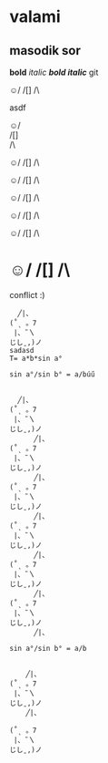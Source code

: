 # valami
## masodik sor
**bold**
*italic*
***bold italic***
git 

☺/
/[]
/\

asdf

 
☺/                   
/[]     
/\      

☺/
/[]
/\

☺/
/[]
/\

☺/
/[]
/\

☺/
/[]
/\

☺/
/[]
/\

☺/
/[]
/\
=======
conflict :)

      ╱|、
    (˚ˎ 。7  
     |、˜〵          
    じしˍ,)ノ
    sadasd
    T= a*b*sin a°

    sin a°/sin b° = a/búű


      ╱|、
    (˚ˎ 。7  
     |、˜〵          
    じしˍ,)ノ
          ╱|、
    (˚ˎ 。7  
     |、˜〵          
    じしˍ,)ノ
          ╱|、
    (˚ˎ 。7  
     |、˜〵          
    じしˍ,)ノ
          ╱|、
    (˚ˎ 。7  
     |、˜〵          
    じしˍ,)ノ
          ╱|、
    (˚ˎ 。7  
     |、˜〵          
    じしˍ,)ノ
          ╱|、
    (˚ˎ 。7  
     |、˜〵          
    じしˍ,)ノ
          ╱|、

    sin a°/sin b° = a/b


        ╱|、
    (˚ˎ 。7  
     |、˜〵          
    じしˍ,)ノ
        ╱|、

    (˚ˎ 。7  
     |、˜〵          
    じしˍ,)ノ